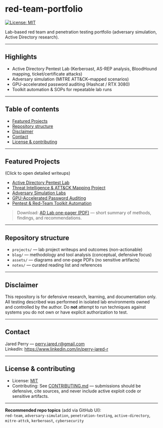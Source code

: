 # red-team-portfolio

[![License: MIT](https://img.shields.io/badge/license-MIT-blue.svg)](./LICENSE)

Lab-based red team and penetration testing portfolio (adversary simulation, Active Directory research).

---

## Highlights
- Active Directory Pentest Lab (Kerberoast, AS-REP analysis, BloodHound mapping, ticket/certificate attacks)  
- Adversary simulation (MITRE ATT&CK–mapped scenarios)  
- GPU-accelerated password auditing (Hashcat / RTX 3080)  
- Toolkit automation & SOPs for repeatable lab runs

---

## Table of contents
- [Featured Projects](#featured-projects)  
- [Repository structure](#repository-structure)  
- [Disclaimer](#disclaimer)  
- [Contact](#contact)  
- [License & contributing](#license--contributing)

---

## Featured Projects
(Click to open detailed writeups)

- [Active Directory Pentest Lab](projects/active-directory-lab.md)  
- [Threat Intelligence & ATT&CK Mapping Project](projects/threat-intel-attck-mapping.md)  
- [Adversary Simulation Labs](projects/adversary-simulation-labs.md)  
- [GPU-Accelerated Password Auditing](projects/gpu-password-auditing.md)  
- [Pentest & Red-Team Toolkit Automation](projects/pentest-redteam-toolkit.md)

> Download: [AD Lab one-pager (PDF)](assets/ad-lab-summary.pdf) — short summary of methods, findings, and recommendations.

---

## Repository structure
- `projects/` — lab project writeups and outcomes (non-actionable)  
- `blog/` — methodology and tool analysis (conceptual, defensive focus)  
- `assets/` — diagrams and one-page PDFs (no sensitive artifacts)  
- `notes/` — curated reading list and references

---

## Disclaimer
This repository is for defensive research, learning, and documentation only. All testing described was performed in isolated lab environments owned and controlled by the author. Do **not** attempt to run techniques against systems you do not own or have explicit authorization to test.

---

## Contact
Jared Perry — [perry.jared.r@gmail.com](mailto:perry.jared.r@gmail.com)  
LinkedIn: https://www.linkedin.com/in/perry-jared-r

---

## License & contributing
- License: [MIT](./LICENSE)  
- Contributing: See [CONTRIBUTING.md](./CONTRIBUTING.md) — submissions should be defensive, cite sources, and never include active exploit code or sensitive artifacts.

---

**Recommended repo topics** (add via GitHub UI):  
`red-team`, `adversary-simulation`, `penetration-testing`, `active-directory`, `mitre-attck`, `kerberoast`, `cybersecurity`
